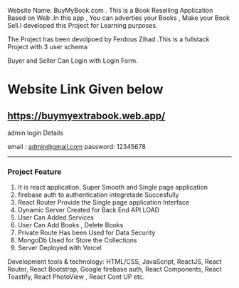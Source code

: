 Website Name: BuyMyBook.com . This is a Book Reselling Application Based on Web .In this app , You can adverties your Books , Make your Book Sell.I developed this Project for Learning purposes.

The Project has been devolpoed by Ferdous Zihad .This is a fullstack Project with 3 user schema

Buyer and Seller Can Login with Login Form.

# Website Link Given below

## https://buymyextrabook.web.app/

admin login Details

email : admin@gmail.com
password: 12345678

---

### Project Feature

1. It is react application. Super Smooth and Single page application
2. firebase auth to authentication integretade Succesfully
3. React Router Provide the Single page application Interface
4. Dynamic Server Created for Back End API LOAD
5. User Can Added Services
6. User Can Add Books , Delete Books
7. Private Route Has been Used for Data Security
8. MongoDb Used for Store the Collections
9. Server Deployed with Vercel

Development tools & technology:
HTML/CSS, JavaScript, ReactJS, React Router, React Bootstrap, Google firebase auth, React Components, React Toastify, React PhotoView , React Cont UP etc.

```

```
